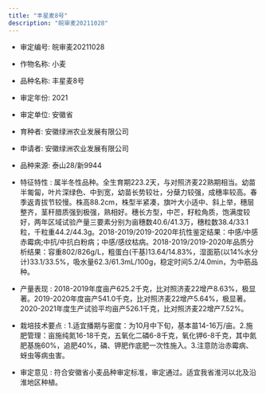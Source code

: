 ```yaml
---
title: "丰星麦8号"
description: "皖审麦20211028"
---
```

* 审定编号:  皖审麦20211028

*  作物名称:  小麦

*  品种名称:  丰星麦8号

*  审定年份:  2021

*  审定单位:  安徽省

* 育种者:  安徽绿洲农业发展有限公司

*  申请者:  安徽绿洲农业发展有限公司

*  品种来源:  泰山28/新9944

*  特征特性 : 
属半冬性品种。全生育期223.2天，与对照济麦22熟期相当。幼苗半匍匐，叶片深绿色、中到宽，幼苗长势较壮，分蘖力较强，成穗率较高。春季返青拔节较慢。株高88.2cm，株型半紧凑，旗叶大小适中、斜上举，穗层整齐，茎秆腊质强到极强，熟相好。穗长方型，中芒，籽粒角质，饱满度较好，两年区域试验产量三要素分别为亩穗数40.6/41.3万，穗粒数38.4/33.1粒，千粒重44.2/44.3g。2018-2019/2019-2020年抗性鉴定结果：中感/中感赤霉病;中抗/中抗白粉病；中感/感纹枯病。2018-2019/2019-2020年品质分析结果：容重802/826g/L，粗蛋白(干基)13.64/14.83%，湿面筋(以14%水分计)33.1/33.5%，吸水量62.3/61.3mL/100g，稳定时间5.2/4.0min，为中筋品种。
 
*  产量表现 : 
2018-2019年度亩产625.2千克，比对照济麦22增产8.63%，极显著。2019-2020年度亩产541.0千克，比对照济麦22增产5.64%，极显著。2020-2021年度生产试验平均亩产526.1千克，比对照济麦22增产7.52%。

*  栽培技术要点 : 
1.适宜播期与密度：为10月中下旬，基本苗14-16万/亩。2.施肥管理：亩施纯氮16-18千克，五氧化二磷6-8千克，氧化钾6-8千克，其中氮肥基施60%，追肥40%，磷、钾肥作底肥一次性施入。3.注意防治赤霉病、蚜虫等病虫害。

*  审定意见 : 
符合安徽省小麦品种审定标准，审定通过。适宜我省淮河以北及沿淮地区种植。
